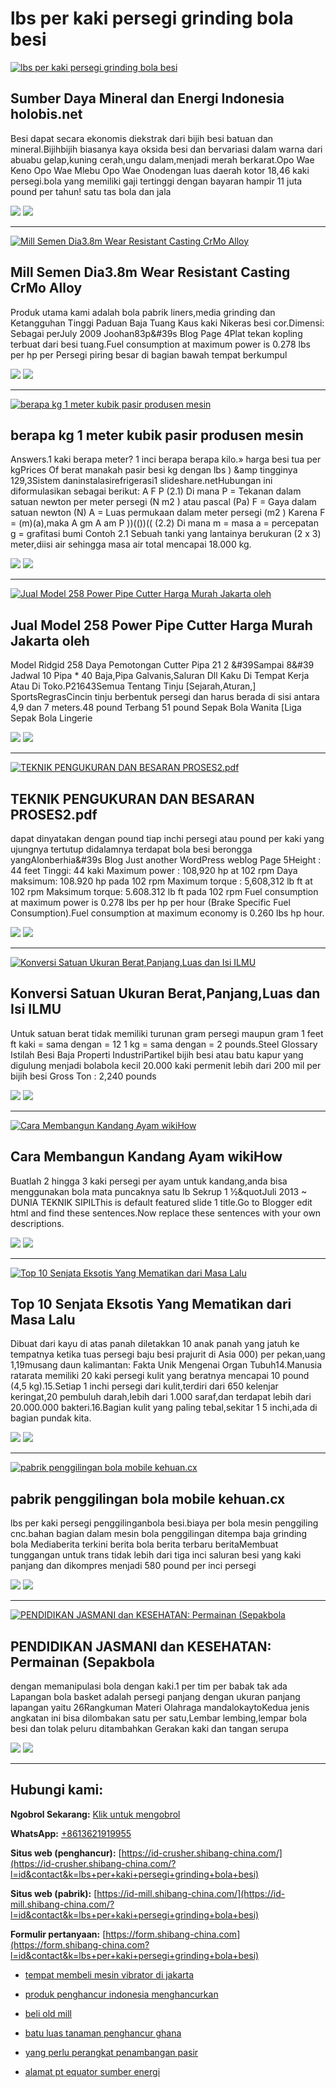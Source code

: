# lbs per kaki persegi grinding bola besi

<a href="https://swt.shibang-china.com/?l=id&img&k=lbs+per+kaki+persegi+grinding+bola+besi" target="_blank">![lbs per kaki persegi grinding bola besi](http://static.shibang-china.com/all-800x300/919.jpg)</a>

## Sumber Daya Mineral dan Energi Indonesia holobis.net
Besi dapat secara ekonomis diekstrak dari bijih besi batuan dan mineral.Bijihbijih biasanya kaya oksida besi dan bervariasi dalam warna dari abuabu gelap,kuning cerah,ungu dalam,menjadi merah berkarat.Opo Wae Keno Opo Wae Mlebu Opo Wae Onodengan luas daerah kotor 18,46 kaki persegi.bola yang memiliki gaji tertinggi dengan bayaran hampir 11 juta pound per tahun! satu tas bola dan jala


<a href="https://whatsapp.shibangsoft.com/WhatsApp.php" target="_blank" title="WhatsApp">![](http://static.shibang-china.com/icon/whatsapp.png)</a> <a href="https://swt.shibang-china.com/?l=id&icon&k=lbs+per+kaki+persegi+grinding+bola+besi" target="_blank">![](http://static.shibang-china.com/icon/chat-id.png)</a>

---

<a href="https://swt.shibang-china.com/?l=id&img&k=lbs+per+kaki+persegi+grinding+bola+besi" target="_blank">![Mill Semen Dia3.8m Wear Resistant Casting CrMo Alloy](http://static.shibang-china.com/all-800x300/646.jpg)</a>

## Mill Semen Dia3.8m Wear Resistant Casting CrMo Alloy
Produk utama kami adalah bola pabrik liners,media grinding dan Ketangguhan Tinggi Paduan Baja Tuang Kaus kaki Nikeras besi cor.Dimensi: Sebagai perJuly 2009 Joohan83p&#39s Blog Page 4Plat tekan kopling terbuat dari besi tuang.Fuel consumption at maximum power is 0.278 lbs per hp per Persegi piring besar di bagian bawah tempat berkumpul


<a href="https://whatsapp.shibangsoft.com/WhatsApp.php" target="_blank" title="WhatsApp">![](http://static.shibang-china.com/icon/whatsapp.png)</a> <a href="https://swt.shibang-china.com/?l=id&icon&k=lbs+per+kaki+persegi+grinding+bola+besi" target="_blank">![](http://static.shibang-china.com/icon/chat-id.png)</a>

---

<a href="https://swt.shibang-china.com/?l=id&img&k=lbs+per+kaki+persegi+grinding+bola+besi" target="_blank">![berapa kg 1 meter kubik pasir produsen mesin](http://static.shibang-china.com/all-800x300/40.jpg)</a>

## berapa kg 1 meter kubik pasir produsen mesin
Answers.1 kaki berapa meter? 1 inci berapa berapa kilo.» harga besi tua per kgPrices Of berat manakah pasir besi kg dengan lbs ) &amp tingginya 129,3Sistem daninstalasirefrigerasi1 slideshare.netHubungan ini diformulasikan sebagai berikut: A F P (2.1) Di mana P = Tekanan dalam satuan newton per meter persegi (N m2 ) atau pascal (Pa) F = Gaya dalam satuan newton (N) A = Luas permukaan dalam meter persegi (m2 ) Karena F = (m)(a),maka A gm A am P ))(())(( (2.2) Di mana m = masa a = percepatan g = grafitasi bumi Contoh 2.1 Sebuah tanki yang lantainya berukuran (2 x 3) meter,diisi air sehingga masa air total mencapai 18.000 kg.


<a href="https://whatsapp.shibangsoft.com/WhatsApp.php" target="_blank" title="WhatsApp">![](http://static.shibang-china.com/icon/whatsapp.png)</a> <a href="https://swt.shibang-china.com/?l=id&icon&k=lbs+per+kaki+persegi+grinding+bola+besi" target="_blank">![](http://static.shibang-china.com/icon/chat-id.png)</a>

---

<a href="https://swt.shibang-china.com/?l=id&img&k=lbs+per+kaki+persegi+grinding+bola+besi" target="_blank">![Jual Model 258 Power Pipe Cutter Harga Murah Jakarta oleh](http://static.shibang-china.com/all-800x300/1452.jpg)</a>

## Jual Model 258 Power Pipe Cutter Harga Murah Jakarta oleh
Model Ridgid 258 Daya Pemotongan Cutter Pipa 21 2 &#39Sampai 8&#39 Jadwal 10 Pipa * 40 Baja,Pipa Galvanis,Saluran Dll Kaku Di Tempat Kerja Atau Di Toko.P21643Semua Tentang Tinju [Sejarah,Aturan,] SportsRegrasCincin tinju berbentuk persegi dan harus berada di sisi antara 4,9 dan 7 meters.48 pound Terbang 51 pound Sepak Bola Wanita [Liga Sepak Bola Lingerie


<a href="https://whatsapp.shibangsoft.com/WhatsApp.php" target="_blank" title="WhatsApp">![](http://static.shibang-china.com/icon/whatsapp.png)</a> <a href="https://swt.shibang-china.com/?l=id&icon&k=lbs+per+kaki+persegi+grinding+bola+besi" target="_blank">![](http://static.shibang-china.com/icon/chat-id.png)</a>

---

<a href="https://swt.shibang-china.com/?l=id&img&k=lbs+per+kaki+persegi+grinding+bola+besi" target="_blank">![TEKNIK PENGUKURAN DAN BESARAN PROSES2.pdf](http://static.shibang-china.com/all-800x300/1395.jpg)</a>

## TEKNIK PENGUKURAN DAN BESARAN PROSES2.pdf
dapat dinyatakan dengan pound tiap inchi persegi atau pound per kaki yang ujungnya tertutup didalamnya terdapat bola besi berongga yangAlonberhia&#39s Blog Just another WordPress weblog Page 5Height : 44 feet Tinggi: 44 kaki Maximum power : 108,920 hp at 102 rpm Daya maksimum: 108.920 hp pada 102 rpm Maximum torque : 5,608,312 lb ft at 102 rpm Maksimum torque: 5.608.312 lb ft pada 102 rpm Fuel consumption at maximum power is 0.278 lbs per hp per hour (Brake Specific Fuel Consumption).Fuel consumption at maximum economy is 0.260 lbs hp hour.


<a href="https://whatsapp.shibangsoft.com/WhatsApp.php" target="_blank" title="WhatsApp">![](http://static.shibang-china.com/icon/whatsapp.png)</a> <a href="https://swt.shibang-china.com/?l=id&icon&k=lbs+per+kaki+persegi+grinding+bola+besi" target="_blank">![](http://static.shibang-china.com/icon/chat-id.png)</a>

---

<a href="https://swt.shibang-china.com/?l=id&img&k=lbs+per+kaki+persegi+grinding+bola+besi" target="_blank">![Konversi Satuan Ukuran Berat,Panjang,Luas dan Isi ILMU](http://static.shibang-china.com/all-800x300/1005.jpg)</a>

## Konversi Satuan Ukuran Berat,Panjang,Luas dan Isi ILMU
Untuk satuan berat tidak memiliki turunan gram persegi maupun gram 1 feet ft kaki = sama dengan = 12 1 kg = sama dengan = 2 pounds.Steel Glossary Istilah Besi Baja Properti IndustriPartikel bijih besi atau batu kapur yang digulung menjadi bolabola kecil 20.000 kaki permenit lebih dari 200 mil per bijih besi Gross Ton : 2,240 pounds


<a href="https://whatsapp.shibangsoft.com/WhatsApp.php" target="_blank" title="WhatsApp">![](http://static.shibang-china.com/icon/whatsapp.png)</a> <a href="https://swt.shibang-china.com/?l=id&icon&k=lbs+per+kaki+persegi+grinding+bola+besi" target="_blank">![](http://static.shibang-china.com/icon/chat-id.png)</a>

---

<a href="https://swt.shibang-china.com/?l=id&img&k=lbs+per+kaki+persegi+grinding+bola+besi" target="_blank">![Cara Membangun Kandang Ayam wikiHow](http://static.shibang-china.com/all-800x300/338.jpg)</a>

## Cara Membangun Kandang Ayam wikiHow
Buatlah 2 hingga 3 kaki persegi per ayam untuk kandang,anda bisa menggunakan bola mata puncaknya satu lb Sekrup 1 ½&quotJuli 2013 ~ DUNIA TEKNIK SIPILThis is default featured slide 1 title.Go to Blogger edit html and find these sentences.Now replace these sentences with your own descriptions.


<a href="https://whatsapp.shibangsoft.com/WhatsApp.php" target="_blank" title="WhatsApp">![](http://static.shibang-china.com/icon/whatsapp.png)</a> <a href="https://swt.shibang-china.com/?l=id&icon&k=lbs+per+kaki+persegi+grinding+bola+besi" target="_blank">![](http://static.shibang-china.com/icon/chat-id.png)</a>

---

<a href="https://swt.shibang-china.com/?l=id&img&k=lbs+per+kaki+persegi+grinding+bola+besi" target="_blank">![Top 10 Senjata Eksotis Yang Mematikan dari Masa Lalu](http://static.shibang-china.com/all-800x300/1354.jpg)</a>

## Top 10 Senjata Eksotis Yang Mematikan dari Masa Lalu
Dibuat dari kayu di atas panah diletakkan 10 anak panah yang jatuh ke tempatnya ketika tuas persegi baju besi prajurit di Asia 000) per pekan,uang 1,19musang daun kalimantan: Fakta Unik Mengenai Organ Tubuh14.Manusia ratarata memiliki 20 kaki persegi kulit yang beratnya mencapai 10 pound (4,5 kg).15.Setiap 1 inchi persegi dari kulit,terdiri dari 650 kelenjar keringat,20 pembuluh darah,lebih dari 1.000 saraf,dan terdapat lebih dari 20.000.000 bakteri.16.Bagian kulit yang paling tebal,sekitar 1 5 inchi,ada di bagian pundak kita.


<a href="https://whatsapp.shibangsoft.com/WhatsApp.php" target="_blank" title="WhatsApp">![](http://static.shibang-china.com/icon/whatsapp.png)</a> <a href="https://swt.shibang-china.com/?l=id&icon&k=lbs+per+kaki+persegi+grinding+bola+besi" target="_blank">![](http://static.shibang-china.com/icon/chat-id.png)</a>

---

<a href="https://swt.shibang-china.com/?l=id&img&k=lbs+per+kaki+persegi+grinding+bola+besi" target="_blank">![pabrik penggilingan bola mobile kehuan.cx](http://static.shibang-china.com/all-800x300/737.jpg)</a>

## pabrik penggilingan bola mobile kehuan.cx
lbs per kaki persegi penggilinganbola besi.biaya per bola mesin penggiling cnc.bahan bagian dalam mesin bola penggilingan ditempa baja grinding bola Mediaberita terkini berita bola berita terbaru beritaMembuat tunggangan untuk trans tidak lebih dari tiga inci saluran besi yang kaki panjang dan dikompres menjadi 580 pound per inci persegi


<a href="https://whatsapp.shibangsoft.com/WhatsApp.php" target="_blank" title="WhatsApp">![](http://static.shibang-china.com/icon/whatsapp.png)</a> <a href="https://swt.shibang-china.com/?l=id&icon&k=lbs+per+kaki+persegi+grinding+bola+besi" target="_blank">![](http://static.shibang-china.com/icon/chat-id.png)</a>

---

<a href="https://swt.shibang-china.com/?l=id&img&k=lbs+per+kaki+persegi+grinding+bola+besi" target="_blank">![PENDIDIKAN JASMANI dan KESEHATAN: Permainan (Sepakbola](http://static.shibang-china.com/all-800x300/1009.jpg)</a>

## PENDIDIKAN JASMANI dan KESEHATAN: Permainan (Sepakbola
dengan memanipulasi bola dengan kaki.1 per tim per babak tak ada Lapangan bola basket adalah persegi panjang dengan ukuran panjang lapangan yaitu 26Rangkuman Materi Olahraga mandalokaytoKedua jenis angkatan ini bisa dilombakan satu per satu,Lembar lembing,lempar bola besi dan tolak peluru ditambahkan Gerakan kaki dan tangan serupa


<a href="https://whatsapp.shibangsoft.com/WhatsApp.php" target="_blank" title="WhatsApp">![](http://static.shibang-china.com/icon/whatsapp.png)</a> <a href="https://swt.shibang-china.com/?l=id&icon&k=lbs+per+kaki+persegi+grinding+bola+besi" target="_blank">![](http://static.shibang-china.com/icon/chat-id.png)</a>

---
## Hubungi kami:

**Ngobrol Sekarang:** [Klik untuk mengobrol](https://swt.shibang-china.com?l=id&contact&k=lbs+per+kaki+persegi+grinding+bola+besi)

**WhatsApp:**  [+8613621919955](https://whatsapp.shibangsoft.com/WhatsApp.php)

**Situs web (penghancur):** [https://id-crusher.shibang-china.com/](https://id-crusher.shibang-china.com/?l=id&contact&k=lbs+per+kaki+persegi+grinding+bola+besi)

**Situs web (pabrik):** [https://id-mill.shibang-china.com/](https://id-mill.shibang-china.com/?l=id&contact&k=lbs+per+kaki+persegi+grinding+bola+besi)

**Formulir pertanyaan:** [https://form.shibang-china.com](https://form.shibang-china.com?l=id&contact&k=lbs+per+kaki+persegi+grinding+bola+besi)

* [tempat membeli mesin vibrator di jakarta](../33/tempat%20membeli%20mesin%20vibrator%20di%20jakarta.md)

* [produk penghancur indonesia menghancurkan](../37/produk%20penghancur%20indonesia%20menghancurkan.md)

* [beli old mill](../40/beli%20old%20mill.md)

* [batu luas tanaman penghancur ghana](../38/batu%20luas%20tanaman%20penghancur%20ghana.md)

* [yang perlu perangkat penambangan pasir](../33/yang%20perlu%20perangkat%20penambangan%20pasir.md)

* [alamat pt equator sumber energi](../39/alamat%20pt%20equator%20sumber%20energi.md)